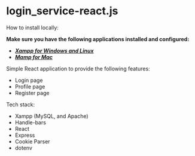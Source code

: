 # login_service-react.js

How to install locally: 

**Make sure you have the following applications installed and configured:**
- [***Xampp for Windows and Linux***](https://www.apachefriends.org/download.html)
- [***Mamp for Mac***](https://www.mamp.info/en/downloads/)

Simple React application to provide the following features:
- Login page
- Profile page
- Register page

Tech stack:
- Xampp (MySQL, and Apache)
- Handle-bars
- React
- Express
- Cookie Parser
- dotenv
